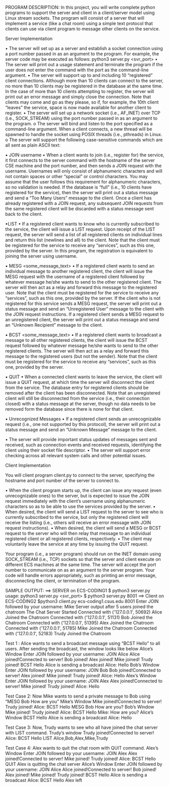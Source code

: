 PROGRAM DESCRIPTION:
In this project, you will write complete python programs to support the server and client in a client/server model using Linux stream sockets. The program will consist of a server that will implement a service (like a chat room) using a simple text protocol that clients can use via client program to message other clients on the service.

Server Implementation

• The server will set up as a server and establish a socket connection using a port number passed in as an argument to the program. For example, the server code may be executed as follows:
python3 server.py <svr_port>
• The server will print out a usage statement and terminate the program if the user does not enter the command with the port as the command-line argument.
• The server will support up to and including 10 “registered” client connections. Although more than 10 clients can connect to the server, no more than 10 clients may be registered in the database at the same time. In the case of more than 10 clients attempting to register, the server will print out an error message and simply close the connection. Note that clients may come and go as they please, so if, for example, the 10th client “leaves” the service, space is now made available for another client to register.
• The server will set up a network socket (i.e., AF_INET) over TCP (i.e., SOCK_STREAM) using the port number passed in as an argument to the program.
  o The server will bind and listen to the port specified as a command-line argument. When a client connects, a new thread will be spawned to handle the socket using POSIX threads (i.e., pthreads) in Linux.
  o The server will support the following case-sensitive commands which are all sent as plain ASCII text:
  
▪ JOIN username
  • When a client wants to join (i.e., register for) the service, it first connects to the server command with the hostname of the server CSE machine and the port number, and then sends a JOIN request with the   username. Usernames will only consist of alphanumeric characters and will not contain spaces or other “special” or control characters. You may assume that the user follows this requirement for alphanumeric characters, so no validation is needed. If the database is “full” (i.e., 10 clients have registered for the service), then the server will print out a status message and send a “Too Many Users” message to the client. Once a client has already registered with a JOIN request, any subsequent JOIN requests from the same registered client will be discarded with a status message sent back to the client.

▪LIST
• If a registered client wants to know who is currently subscribed to the service, the client will issue a LIST request. Upon receipt of the LIST request, the server will send a list of all registered clients on individual lines and return this list (newlines and all) to the client. Note that the client must be registered for the service to receive any “services”, such as this one, provided by the server. In this program, the registration is equivalent to joining the server using username.

▪ MESG <username> <some_message_text>
  • If a registered client wants to send an individual message to another registered client, the client will issue the MESG request with the username of a registered client followed by whatever message he/she wants to send to the other registered client. The server will then act as a relay and forward this message to the registered user. Note that the client must be registered for the service to receive any “services”, such as this one, provided by the server. If the client who is not registered for this service sends a MESG request, the server will print out a status message and send an “Unregistered User” message to the client with the JOIN request instructions. If a registered client sends a MESG request to an unregistered client, the server will print out a status message and send an “Unknown Recipient” message to the client.
  
▪ BCST <some_message_text>
  • If a registered client wants to broadcast a message to all other registered clients, the client will issue the BCST request followed by whatever message he/she wants to send to the other registered clients. The server will then act as a relay and forward this message to the registered users (but not the sender). Note that the client must be registered for the service to receive any “services”, such as this one, provided by the server.
  
▪ QUIT
  • When a connected client wants to leave the service, the client will issue a QUIT request, at which time the server will disconnect the client from the service. The database entry for registered clients should be removed after the client has been disconnected. Note that an unregistered client will still be disconnected from the service (i.e., their connection closed) with a status message at the server, though no data needs to be removed form the database since there is none for that client.
  
▪ Unrecognized Messages
  • If a registered client sends an unrecognizable request (i.e., one not supported by this protocol), the server will print out a status message and send an “Unknown Message” message to the client.
  
• The server will provide important status updates of messages sent and received, such as connection events and received requests, identifying the client using their socket file descriptor.
• The server will support error checking across all relevant system calls and other potential issues.

Client Implementation

You will client program client.py to connect to the server, specifying the hostname and port number of the server to connect to.

• When the client program starts up, the client can issue any request (even unrecognizable ones) to the server, but is expected to issue the JOIN request immediately with the client’s username using alphanumeric characters so as to be able to use the services provided by the server.
• When desired, the client will send a LIST request to the server to see who is currently subscribed to the service, but only the registered client will receive the listing (i.e., others will receive an error message with JOIN request instructions).
• When desired, the client will send a MESG or BCST request to the server who will then relay that message to an individual registered client or all registered clients, respectively.
• The client may voluntarily leave the service at any time by issuing the QUIT request.

Your program (i.e., a server program) should run on the INET domain using SOCK_STREAM (i.e., TCP) sockets so that the server and client execute on different ECS machines at the same time. The server will accept the port number to communicate on as an argument to the server program. Your code will handle errors appropriately, such as printing an error message, disconnecting the client, or termination of the program.

SAMPLE OUTPUT:
==> SERVER on ECS-CODING1
$ python3 server.py
usage: python3 server.py <svr_port>
$ python3 server.py 8001
==> Client on ECS-CODING2
$python3 client.py ecs-coding1.csus.edu 8001
Enter JOIN followed by your username: Mike
Server output after 5 users joined the chatroom
The Chat Server Started
Connected with ('127.0.0.1', 50692)
Alice Joined the Chatroom
Connected with ('127.0.0.1', 51131)
Bob Joined the Chatroom
Connected with ('127.0.0.1', 51395)
Alex Joined the Chatroom
Connected with ('127.0.0.1', 51785)
Mike Joined the Chatroom
Connected with ('127.0.0.1', 52183)
Trudy Joined the Chatroom

Test 1 : Alice wants to send a broadcast message using “BCST Hello” to all users. After sending the broadcast, the window looks like below
Alice’s Window
Enter JOIN followed by your username: JOIN Alice
Alice joined!Connected to server!
Bob joined!
Alex joined!
Mike joined!
Trudy joined!
BCST Hello
Alice is sending a broadcast
Alice: Hello
Bob’s Window
Enter JOIN followed by your username: JOIN Bob
Bob joined!Connected to server!
Alex joined!
Mike joined!
Trudy joined!
Alice: Hello
Alex’s Window
Enter JOIN followed by your username: JOIN Alex
Alex joined!Connected to server!
Mike joined!
Trudy joined!
Alice: Hello

Test Case 2: Now Mike wants to send a private message to Bob using “MESG Bob How are you”
Mike’s Window
Mike joined!Connected to server!
Trudy joined!
Alice: BCST Hello
MESG Bob How are you?
Bob’s Window
Mike joined!
Trudy joined!
Alice: BCST Hello
Mike: How are you?
Alice’s Window
BCST Hello
Alice is sending a broadcast
Alice: Hello

Test Case 3: Now, Trudy wants to see who all have joined the chat server with LIST command.
Trudy’s window
Trudy joined!Connected to server!
Alice: BCST Hello
LIST
Alice,Bob,Alex,Mike,Trudy

Test Case 4: Alex wants to quit the chat room with QUIT command.
Alex’s Window
Enter JOIN followed by your username: JOIN Alex
Alex joined!Connected to server!
Mike joined!
Trudy joined!
Alice: BCST Hello
QUIT
Alex is quitting the chat server
Alice’s Window
Enter JOIN followed by your username: JOIN Alice
Alice joined!Connected to server!
Bob joined!
Alex joined!
Mike joined!
Trudy joined!
BCST Hello
Alice is sending a broadcast
Alice: BCST Hello
Alex left
